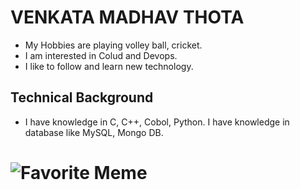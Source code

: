 # VENKATA MADHAV THOTA
- My Hobbies are playing volley ball, cricket.
- I am interested in Colud and Devops.
- I like to follow and learn new technology.
## Technical Background
- I have knowledge in C, C++, Cobol, Python. I have knowledge in database like MySQL, Mongo DB.
# ![Favorite Meme](https://www.google.com/url?sa=i&url=https%3A%2F%2Fmemebase.cheezburger.com%2Ftag%2Fcomputer-science&psig=AOvVaw0EdfPXfIKjjCJJMbzsTegt&ust=1664062605129000&source=images&cd=vfe&ved=0CAwQjRxqFwoTCNDmo7eKrPoCFQAAAAAdAAAAABAI)
